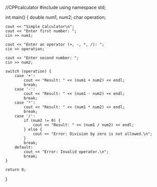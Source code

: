 //CPPcalculator
 #include <iostream>
using namespace std;

int main() {
    double num1, num2;
    char operation;

    cout << "Simple Calculator\n";
    cout << "Enter first number: ";
    cin >> num1;

    cout << "Enter an operator (+, -, *, /): ";
    cin >> operation;

    cout << "Enter second number: ";
    cin >> num2;

    switch (operation) {
        case '+':
            cout << "Result: " << (num1 + num2) << endl;
            break;
        case '-':
            cout << "Result: " << (num1 - num2) << endl;
            break;
        case '*':
            cout << "Result: " << (num1 * num2) << endl;
            break;
        case '/':
            if (num2 != 0) {
                cout << "Result: " << (num1 / num2) << endl;
            } else {
                cout << "Error: Division by zero is not allowed.\n";
            }
            break;
        default:
            cout << "Error: Invalid operator.\n";
            break;
    }

    return 0;
}
